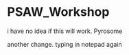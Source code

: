 # PSAW_Workshop

i have no idea if this will work.  Pyrosome

another change. typing in notepad again 